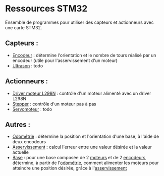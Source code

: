 # Ressources STM32
Ensemble de programmes pour utiliser des capteurs et actionneurs avec une carte STM32.

## Capteurs :
  - [Encodeur](./Encodeur) : détermine l'orientation et le nombre de tours réalisé par un encodeur (utile pour l'asservissement d'un moteur)
  - [Ultrason](./Ultrason) : todo


## Actionneurs :
  - [Driver moteur L298N](./Driver%20moteur%20L298N) : contrôle d'un moteur alimenté avec un driver L298N
  - [Stepper](./Stepper) : contrôle d'un moteur pas à pas
  - [Servomoteur](./Servomoteur) : todo


## Autres :
  - [Odométrie](./Odometrie) : détermine la position et l'orientation d'une base, à l'aide de deux encodeurs
  - [Asservissement](./Asservissement) : calcul l'erreur entre une valeur désirée et la valeur actuelle
  - [Base](./Base) : pour une base composée de 2 [moteurs](./Driver%20moteur%20L298N) et de 2 [encodeurs](./Encodeur), détermine, à partir de l'[odométrie](./Odometrie), comment alimenter les moteurs pour atteindre une position désirée, grâce à l'[asservissement](./Asservissement)